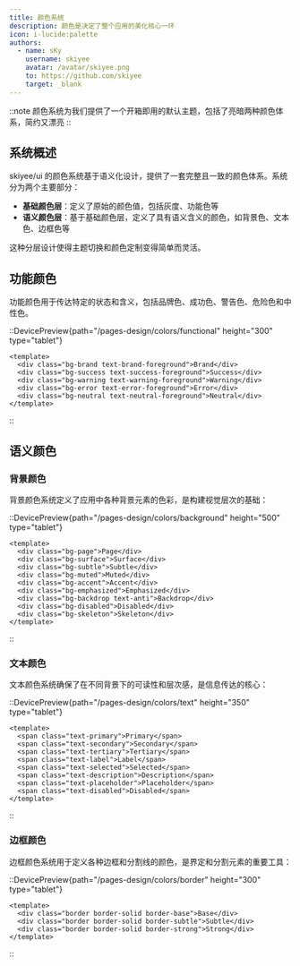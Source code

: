```yaml
---
title: 颜色系统
description: 颜色是决定了整个应用的美化核心一环
icon: i-lucide:palette
authors:
  - name: sKy
    username: skiyee
    avatar: /avatar/skiyee.png
    to: https://github.com/skiyee
    target: _blank
---
```


::note
颜色系统为我们提供了一个开箱即用的默认主题，包括了亮暗两种颜色体系，简约又漂亮
::

## 系统概述

skiyee/ui 的颜色系统基于语义化设计，提供了一套完整且一致的颜色体系。系统分为两个主要部分：

- **基础颜色层**：定义了原始的颜色值，包括灰度、功能色等
- **语义颜色层**：基于基础颜色层，定义了具有语义含义的颜色，如背景色、文本色、边框色等

这种分层设计使得主题切换和颜色定制变得简单而灵活。

## 功能颜色

功能颜色用于传达特定的状态和含义，包括品牌色、成功色、警告色、危险色和中性色。

::DevicePreview{path="/pages-design/colors/functional" height="300" type="tablet"}
```vue
<template>
  <div class="bg-brand text-brand-foreground">Brand</div>
  <div class="bg-success text-success-foreground">Success</div>
  <div class="bg-warning text-warning-foreground">Warning</div>
  <div class="bg-error text-error-foreground">Error</div>
  <div class="bg-neutral text-neutral-foreground">Neutral</div>
</template>
```
::

## 语义颜色

### 背景颜色

背景颜色系统定义了应用中各种背景元素的色彩，是构建视觉层次的基础：

::DevicePreview{path="/pages-design/colors/background" height="500" type="tablet"}
```vue
<template>
  <div class="bg-page">Page</div>
  <div class="bg-surface">Surface</div>
  <div class="bg-subtle">Subtle</div>
  <div class="bg-muted">Muted</div>
  <div class="bg-accent">Accent</div>
  <div class="bg-emphasized">Emphasized</div>
  <div class="bg-backdrop text-anti">Backdrop</div>
  <div class="bg-disabled">Disabled</div>
  <div class="bg-skeleton">Skeleton</div>
</template>
```
::

### 文本颜色

文本颜色系统确保了在不同背景下的可读性和层次感，是信息传达的核心：

::DevicePreview{path="/pages-design/colors/text" height="350" type="tablet"}
```vue
<template>
  <span class="text-primary">Primary</span>
  <span class="text-secondary">Secondary</span>
  <span class="text-tertiary">Tertiary</span>
  <span class="text-label">Label</span>
  <span class="text-selected">Selected</span>
  <span class="text-description">Description</span>
  <span class="text-placeholder">Placeholder</span>
  <span class="text-disabled">Disabled</span>
</template>
```
::

### 边框颜色

边框颜色系统用于定义各种边框和分割线的颜色，是界定和分割元素的重要工具：

::DevicePreview{path="/pages-design/colors/border" height="300" type="tablet"}
```vue
<template>
  <div class="border border-solid border-base">Base</div>
  <div class="border border-solid border-subtle">Subtle</div>
  <div class="border border-solid border-strong">Strong</div>
</template>
```
::
